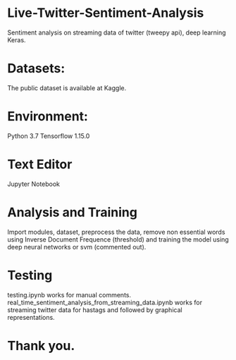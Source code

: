 # Live-Twitter-Sentiment-Analysis
Sentiment analysis on streaming data of twitter (tweepy api), deep learning Keras.

# Datasets:
The public dataset is available at Kaggle.

# Environment:
Python 3.7
Tensorflow 1.15.0

# Text Editor
Jupyter Notebook

# Analysis and Training
Import modules, dataset, preprocess the data, remove non essential words using Inverse Document Frequence (threshold) and training the
model using deep neural networks or svm (commented out).

# Testing
testing.ipynb works for manual comments.
real_time_sentiment_analysis_from_streaming_data.ipynb works for streaming twitter data for hastags and followed
by graphical representations.

# Thank you.
